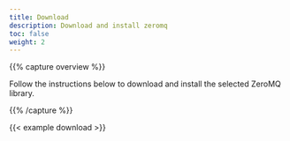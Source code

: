 ```yaml
---
title: Download
description: Download and install zeromq
toc: false
weight: 2
---
```


{{% capture overview %}}

Follow the instructions below to download and install the selected ZeroMQ
library.

{{% /capture %}}

{{< example download >}}


